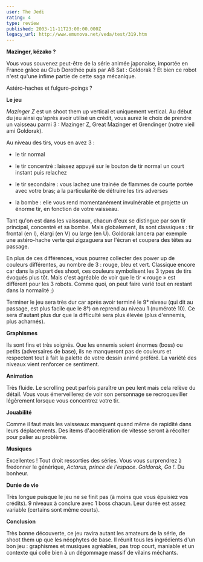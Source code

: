 ```yaml
---
user: The Jedi
rating: 4
type: review
published: 2003-11-11T23:00:00.000Z
legacy_url: http://www.emunova.net/veda/test/319.htm
---
```

**Mazinger, kézako ?**  

Vous vous souvenez peut-être de la série animée japonaise, importée en France grâce au Club Dorothée puis par AB Sat : Goldorak ? Et bien ce robot n'est qu'une infime partie de cette saga mécanique.  

Astéro-haches et fulguro-poings ?  

  

  

**Le jeu**  

_Mazinger Z_ est un shoot them up vertical et uniquement vertical. Au début du jeu ainsi qu'après avoir utilisé un crédit, vous aurez le choix de prendre un vaisseau parmi 3 : Mazinger Z, Great Mazinger et Grendinger (notre vieil ami Goldorak).  

Au niveau des tirs, vous en avez 3 :  

- le tir normal  

- le tir concentré : laissez appuyé sur le bouton de tir normal un court instant puis relachez  

- le tir secondaire : vous lachez une trainée de flammes de courte portée avec votre bras; a la particularité de détruire les tirs adverses  

- la bombe : elle vous rend momentanément invulnérable et projette un énorme tir, en fonction de votre vaisseau.  

  

Tant qu'on est dans les vaisseaux, chacun d'eux se distingue par son tir principal, concentré et sa bombe. Mais globalement, ils sont classiques : tir frontal (en I), élargi (en V) ou large (en U). Goldorak lancera par exemple une astéro-hache verte qui zigzaguera sur l'écran et coupera des têtes au passage.  

En plus de ces différences, vous pourrez collecter des power up de couleurs différentes, au nombre de 3 : rouge, bleu et vert. Classique encore car dans la plupart des shoot, ces couleurs symbolisent les 3 types de tirs évoqués plus tôt. Mais c'est agréable de voir que le tir « rouge » est différent pour les 3 robots. Comme quoi, on peut faire varié tout en restant dans la normalité ;)  

  

Terminer le jeu sera très dur car après avoir terminé le 9° niveau (qui dit au passage, est plus facile que le 8°) on reprend au niveau 1 (numéroté 10). Ce sera d'autant plus dur que la difficulté sera plus élevée (plus d'ennemis, plus acharnés).  

  

  

**Graphismes**  

Ils sont fins et très soignés. Que les ennemis soient énormes (boss) ou petits (adversaires de base), ils ne manqueront pas de couleurs et respectent tout à fait la palette de votre dessin animé préféré. La variété des niveaux vient renforcer ce sentiment.  

  

  

**Animation**  

Très fluide. Le scrolling peut parfois paraître un peu lent mais cela relève du détail. Vous vous émerveillerez de voir son personnage se recroqueviller légèrement lorsque vous concentrez votre tir.   

  

  

**Jouabilité**  

Comme il faut mais les vaisseaux manquent quand même de rapidité dans leurs déplacements. Des items d'accélération de vitesse seront à récolter pour palier au problème.  

  

  

**Musiques**  

Excellentes ! Tout droit ressorties des séries. Vous vous surprendrez à fredonner le générique, _Actarus, prince de l'espace_. _Goldorak, Go !_. Du bonheur.  

  

  

**Durée de vie**  

Très longue puisque le jeu ne se finit pas (à moins que vous épuisiez vos crédits). 9 niveaux à conclure avec 1 boss chacun. Leur durée est assez variable (certains sont même courts).  

  

  

**Conclusion**  

Très bonne découverte, ce jeu ravira autant les amateurs de la série, de shoot them up que les néophytes de base. Il réunit tous les ingrédients d'un bon jeu : graphismes et musiques agréables, pas trop court, maniable et un contexte qui colle bien à un dégommage massif de vilains méchants.